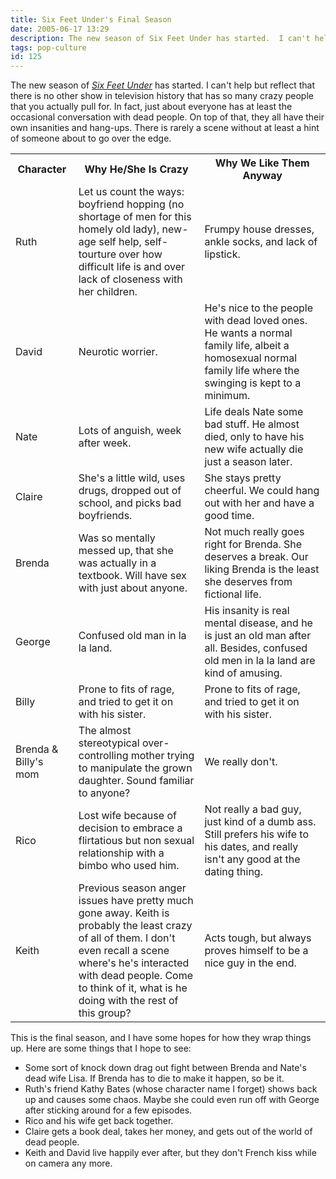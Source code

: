 ```yaml
---
title: Six Feet Under's Final Season
date: 2005-06-17 13:29
description: The new season of Six Feet Under has started.  I can't help but reflect that there is no other show in television history that has so many crazy people that you actually pull for.  In fact, just about everyone has at least the occasional conversation with dead people.  On top of that, they all have their own insanities and hang-ups.  There is rarely a scene without at least a hint of someone about to go over the edge.
tags: pop-culture
id: 125
---
```

The new season of <a href="http://www.hbo.com/sixfeetunder/about/index.shtml" target="_blank"><i>Six Feet Under</i></a> has started.  I can't help but reflect that there is no other show in television history that has so many crazy people that you actually pull for.  In fact, just about everyone has at least the occasional conversation with dead people.  On top of that, they all have their own insanities and hang-ups.  There is rarely a scene without at least a hint of someone about to go over the edge.

<table>
<tr>
	<th>Character</th>
	<th>Why He/She Is Crazy</th>
	<th>Why We Like Them Anyway</th>
</tr>
<tr>
	<td width = 20%> Ruth </td>
	<td width = 40%> Let us count the ways:  boyfriend hopping (no shortage of men for this homely old lady), new-age self help, self-tourture over how difficult life is and over lack of closeness with her children. </td>
	<td width = 40%>Frumpy house dresses, ankle socks, and lack of lipstick.</td>
</tr>
<tr>
	<td> David </td>
	<td> Neurotic worrier.  </td>
	<td> He's nice to the people with dead loved ones.  He wants a normal family life, albeit a homosexual normal family life where the swinging is kept to a minimum.</td>
</tr>
<tr>
	<td> Nate </td>
	<td> Lots of anguish, week after week.  </td>
	<td> Life deals Nate some bad stuff.  He almost died, only to have his new wife actually die just a season later.</td>
</tr>
<tr>
	<td> Claire </td>
	<td> She's a little wild, uses drugs, dropped out of school, and picks bad boyfriends.  </td>
	<td> She stays pretty cheerful.  We could hang out with her and have a good time.</td>
</tr>
<tr>
	<td> Brenda </td>
	<td> Was so mentally messed up, that she was actually in a textbook.  Will have sex with just about anyone.  </td>
	<td> Not much really goes right for Brenda.  She deserves a break.  Our liking Brenda is the least she deserves from fictional life.</td>
</tr>
<tr>
	<td> George </td>
	<td> Confused old man in la la land.  </td>
	<td> His insanity is real mental disease, and he is just an old man after all.  Besides, confused old men in la la land are kind of amusing.</td>
</tr>
<tr>
	<td> Billy </td>
	<td> Prone to fits of rage, and tried to get it on with his sister.  </td>
	<td> Prone to fits of rage, and tried to get it on with his sister.</td>
</tr>
<tr>
	<td> Brenda & Billy's mom </td>
	<td> The almost stereotypical over-controlling mother trying to manipulate the grown daughter.  Sound familiar to anyone?  </td>
	<td> We really don't.</td>
</tr>
<tr>
	<td> Rico </td>
	<td> Lost wife because of decision to embrace a flirtatious but non sexual relationship with a bimbo who used him.  </td>
	<td> Not really a bad guy, just kind of a dumb ass.  Still prefers his wife to his dates, and really isn't any good at the dating thing.</td>
</tr>
<tr>
	<td> Keith </td>
	<td> Previous season anger issues have pretty much gone away.  Keith is probably the least crazy of all of them.  I don't even recall a scene where's he's interacted with dead people.  Come to think of it, what is he doing with the rest of this group?  </td>
	<td> Acts tough, but always proves himself to be a nice guy in the end.</td>
</tr>
</table> 

This is the final season, and I have some hopes for how they wrap things up.  Here are some things that I hope to see:

<ul><li>Some sort of knock down drag out fight between Brenda and Nate's dead wife Lisa.  If Brenda has to die to make it happen, so be it.</li><li>Ruth's friend Kathy Bates (whose character name I forget) shows back up and causes some chaos.  Maybe she could even run off with George after sticking around for a few episodes.</li><li>Rico and his wife get back together.</li><li>Claire gets a book deal, takes her money, and gets out of the world of dead people.</li><li>Keith and David live happily ever after, but they don't French kiss while on camera any more.
</li></ul>

